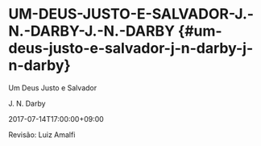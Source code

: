 # UM-DEUS-JUSTO-E-SALVADOR-J.-N.-DARBY-J.-N.-DARBY {#um-deus-justo-e-salvador-j-n-darby-j-n-darby}

Um Deus Justo e Salvador

J. N. Darby

2017-07-14T17:00:00+09:00

Revisão: Luiz Amalfi